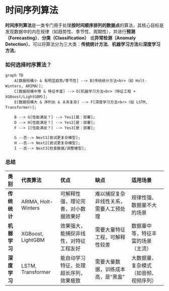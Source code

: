 
# 时间序列算法
**时间序列算法**是一类专门用于处理**按时间顺序排列的数据点**的算法，其核心目标是发现数据中的内在规律（如趋势性、季节性、周期性），并进行**预测（Forecasting）**、**分类（Classification）** 或**异常检测（Anomaly Detection）**。可以将算法分为三大类：**传统统计方法**、**机器学习方法**和**深度学习方法**。

### 如何选择时序算法？
```mermaid
graph TD
    A[数据规模小 & 有明显趋势/季节性] --> B[传统统计方法<br>（如 Holt-Winters, ARIMA）];
    C[数据规模中等 & 特征丰富] --> D[机器学习方法<br>（特征工程 + XGBoost/LightGBM）];
    E[数据规模大 & 序列长 & 关系复杂] --> F[深度学习方法<br>（如 LSTM, Transformer）];

    B --> G[性能满足？] --> Yes1[是：部署];
    D --> H[性能满足？] --> Yes2[是：部署];
    F --> I[性能满足？] --> Yes3[是：部署];

    G --否--> Next1[尝试更复杂模型];
    H --否--> Next2[尝试更复杂模型];
    I --否--> Next3[检查数据/调整模型];
```

### 总结

| 类别 | 代表算法 | 优点 | 缺点 | 适用场景 |
| :--- | :--- | :--- | :--- | :--- |
| **传统统计** | ARIMA, Holt-Winters | 可解释性强，理论完善，对小数据效果好 | 难以捕捉复杂非线性关系，需要人工预处理 | 规律性强、数据量不大的场景 |
| **机器学习** | XGBoost, LightGBM | 效果强大，能捕捉非线性，对特征工程友好 | 需要大量特征工程，可解释性较差 | 数据量中等，特征丰富的场景（主流） |
| **深度学习** | LSTM, Transformer | 能自动学习特征，处理超长序列，效果极致 | 需要大量数据，训练成本高，是“黑盒” | 大数据量、复杂模式（如音频、视频序列） |
